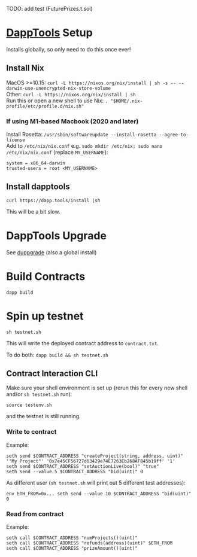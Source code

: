 TODO: add test (FuturePrizes.t.sol)

# [DappTools](https://github.com/dapphub/dapptools) Setup
Installs globally, so only need to do this once ever!
## Install Nix
MacOS >=10.15: `curl -L https://nixos.org/nix/install | sh -s -- --darwin-use-unencrypted-nix-store-volume`  
Other: `curl -L https://nixos.org/nix/install | sh`  
Run this or open a new shell to use Nix: `. "$HOME/.nix-profile/etc/profile.d/nix.sh"`  
### If using M1-based Macbook (2020 and later)
Install Rosetta: `/usr/sbin/softwareupdate --install-rosetta --agree-to-license`  
Add to `/etc/nix/nix.conf` e.g. `sudo mkdir /etc/nix; sudo nano /etc/nix/nix.conf` (replace `MY_USERNAME`):
```
system = x86_64-darwin
trusted-users = root <MY_USERNAME>
```
## Install dapptools
```
curl https://dapp.tools/install |sh
```
This will be a bit slow.

# DappTools Upgrade
See [duppgrade](https://github.com/rari-capital/duppgrade) (also a global install)

# Build Contracts
```
dapp build
```

# Spin up testnet
```
sh testnet.sh
```
This will write the deployed contract address to `contract.txt`.

To do both: `dapp build && sh testnet.sh`

## Contract Interaction CLI
Make sure your shell environment is set up (rerun this for every new shell and/or `sh testnet.sh` run):
```
source testenv.sh
```
and the testnet is still running.

### Write to contract
Example:
```
seth send $CONTRACT_ADDRESS "createProject(string, address, uint)" '"My Project"' '0x7e45CF56727d63429e74E7263Eb268AF845b19ff' '1'
seth send $CONTRACT_ADDRESS "setAuctionLive(bool)" "true"
seth send --value 5 $CONTRACT_ADDRESS "bid(uint)" 0
```
As different user (`sh testnet.sh` will print out 5 different test addresses):
```
env ETH_FROM=0x... seth send --value 10 $CONTRACT_ADDRESS "bid(uint)" 0
```

### Read from contract
Example:
```
seth call $CONTRACT_ADDRESS "numProjects()(uint)"
seth call $CONTRACT_ADDRESS "refunds(address)(uint)" $ETH_FROM
seth call $CONTRACT_ADDRESS "prizeAmount()(uint)"
```
